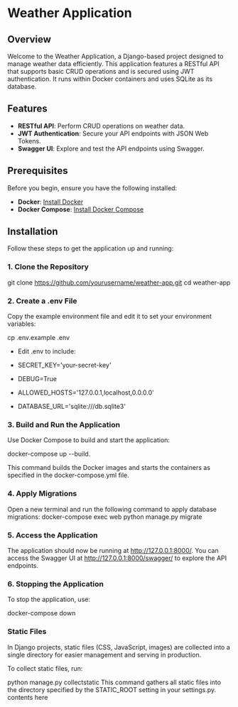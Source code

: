 # Weather Application

## Overview

Welcome to the Weather Application, a Django-based project designed to manage weather data efficiently. This application features a RESTful API that supports basic CRUD operations and is secured using JWT authentication. It runs within Docker containers and uses SQLite as its database.

## Features

- **RESTful API**: Perform CRUD operations on weather data.
- **JWT Authentication**: Secure your API endpoints with JSON Web Tokens.
- **Swagger UI**: Explore and test the API endpoints using Swagger.

## Prerequisites

Before you begin, ensure you have the following installed:

- **Docker**: [Install Docker](https://docs.docker.com/get-docker/)
- **Docker Compose**: [Install Docker Compose](https://docs.docker.com/compose/install/)

## Installation

Follow these steps to get the application up and running:

### 1. Clone the Repository


git clone https://github.com/yourusername/weather-app.git
cd weather-app

### 2. Create a .env File
Copy the example environment file and edit it to set your environment variables:

cp .env.example .env
* Edit .env to include:

* SECRET_KEY='your-secret-key'
* DEBUG=True
* ALLOWED_HOSTS='127.0.0.1,localhost,0.0.0.0'
* DATABASE_URL='sqlite:///db.sqlite3'

### 3. Build and Run the Application
Use Docker Compose to build and start the application:

docker-compose up --build.

This command builds the Docker images and starts the containers as specified in the docker-compose.yml file.

### 4. Apply Migrations
Open a new terminal and run the following command to apply database migrations:
docker-compose exec web python manage.py migrate

### 5. Access the Application
The application should now be running at http://127.0.0.1:8000/. You can access the Swagger UI at http://127.0.0.1:8000/swagger/ to explore the API endpoints.

### 6. Stopping the Application
To stop the application, use:

docker-compose down

### Static Files
In Django projects, static files (CSS, JavaScript, images) are collected into a single directory for easier management and serving in production.

To collect static files, run:

python manage.py collectstatic
This command gathers all static files into the directory specified by the STATIC_ROOT setting in your settings.py. contents here
